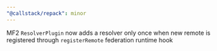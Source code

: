 ```yaml
---
"@callstack/repack": minor
---
```


MF2 `ResolverPlugin` now adds a resolver only once when new remote is registered through `registerRemote` federation runtime hook
